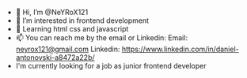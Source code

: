 - 👋 Hi, I’m @NeYRoX121
- 👀 I’m interested in frontend development
- 🌱 Learning html css and javascript
- 📫 You can reach me by the email or Linkedin:
Email: neyrox121@gmail.com
Linkedin: https://www.linkedin.com/in/daniel-antonovski-a8472a22b/
- I'm currently looking for a job as junior frontend developer

<!---
NeYRoX121/NeYRoX121 is a ✨ special ✨ repository because its `README.md` (this file) appears on your GitHub profile.
You can click the Preview link to take a look at your changes.
--->
